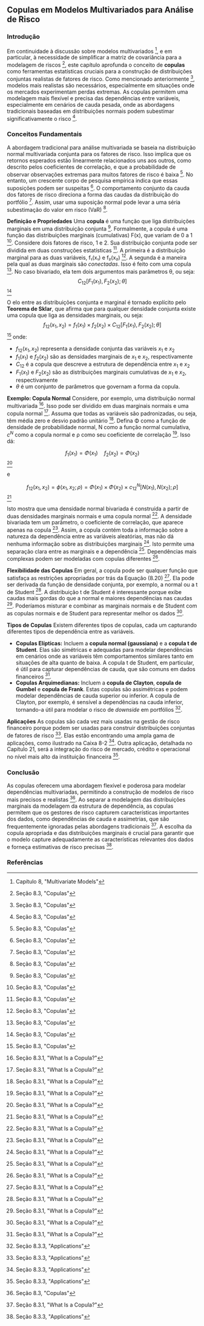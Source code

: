 ## Copulas em Modelos Multivariados para Análise de Risco

### Introdução
Em continuidade à discussão sobre modelos multivariados [^1], e em particular, à necessidade de simplificar a matriz de covariância para a modelagem de riscos [^2], este capítulo aprofunda o conceito de **copulas** como ferramentas estatísticas cruciais para a construção de distribuições conjuntas realistas de fatores de risco. Como mencionado anteriormente [^2], modelos mais realistas são necessários, especialmente em situações onde os mercados experimentam perdas extremas. As copulas permitem uma modelagem mais flexível e precisa das dependências entre variáveis, especialmente em cenários de cauda pesada, onde as abordagens tradicionais baseadas em distribuições normais podem subestimar significativamente o risco [^19].

### Conceitos Fundamentais
A abordagem tradicional para análise multivariada se baseia na distribuição normal multivariada conjunta para os fatores de risco. Isso implica que os retornos esperados estão linearmente relacionados uns aos outros, como descrito pelos coeficientes de correlação, e que a probabilidade de observar observações extremas para muitos fatores de risco é baixa [^19]. No entanto, um crescente corpo de pesquisa empírica indica que essas suposições podem ser suspeitas [^19]. O comportamento conjunto da cauda dos fatores de risco direciona a forma das caudas da distribuição do portfólio [^19]. Assim, usar uma suposição normal pode levar a uma séria subestimação do valor em risco (VaR) [^19].

**Definição e Propriedades**
Uma **copula** é uma função que liga distribuições marginais em uma distribuição conjunta [^19]. Formalmente, a copula é uma função das distribuições marginais (cumulativas) F(x), que variam de 0 a 1 [^19]. Considere dois fatores de risco, 1 e 2. Sua distribuição conjunta pode ser dividida em duas construções estatísticas [^19]. A primeira é a distribuição marginal para as duas variáveis, f₁(x₁) e f₂(x₂) [^19]. A segunda é a maneira pela qual as duas marginais são *conectadas*. Isso é feito com uma copula [^19]. No caso bivariado, ela tem dois argumentos mais parâmetros θ, ou seja:
$$C_{12}[F_1(x_1), F_2(x_2);\theta]$$ [^19]

O elo entre as distribuições conjunta e marginal é tornado explícito pelo **Teorema de Sklar**, que afirma que para qualquer densidade conjunta existe uma copula que liga as densidades marginais, ou seja:
$$f_{12}(x_1, x_2) = f_1(x_1) \times f_2(x_2) \times C_{12}[F_1(x_1), F_2(x_2);\theta]$$ [^19]
onde:
*   $f_{12}(x_1, x_2)$ representa a densidade conjunta das variáveis $x_1$ e $x_2$
*   $f_1(x_1)$ e $f_2(x_2)$ são as densidades marginais de $x_1$ e $x_2$, respectivamente
*   $C_{12}$ é a copula que descreve a estrutura de dependência entre $x_1$ e $x_2$
*   $F_1(x_1)$ e $F_2(x_2)$ são as distribuições marginais cumulativas de $x_1$ e $x_2$, respectivamente
*   $\theta$ é um conjunto de parâmetros que governam a forma da copula.

**Exemplo: Copula Normal**
Considere, por exemplo, uma distribuição normal multivariada [^20]. Isso pode ser dividido em duas marginais normais e uma copula normal [^20]. Assuma que todas as variáveis são padronizadas, ou seja, têm média zero e desvio padrão unitário [^20]. Defina Φ como a função de densidade de probabilidade normal, N como a função normal cumulativa, $c^N$ como a copula normal e ρ como seu coeficiente de correlação [^20]. Isso dá:

$$f_1(x_1) = \Phi(x_1) \quad f_2(x_2) = \Phi(x_2)$$ [^20]

e

$$f_{12}(x_1, x_2) = \phi(x_1, x_2; \rho) = \Phi(x_1) \times \Phi(x_2) \times c_{12}^N[N(x_1), N(x_2); \rho]$$ [^20]

Isto mostra que uma densidade normal bivariada é construída a partir de duas densidades marginais normais e uma copula normal [^20]. A densidade bivariada tem um parâmetro, o coeficiente de correlação, que aparece apenas na copula [^20]. Assim, a copula contém toda a informação sobre a natureza da dependência entre as variáveis aleatórias, mas não dá nenhuma informação sobre as distribuições marginais [^20]. Isto permite uma separação clara entre as marginais e a dependência [^20]. Dependências mais complexas podem ser modeladas com copulas diferentes [^20].

**Flexibilidade das Copulas**
Em geral, a copula pode ser qualquer função que satisfaça as restrições apropriadas por trás da Equação (8.20) [^20]. Ela pode ser derivada da função de densidade conjunta, por exemplo, a normal ou a t de Student [^20]. A distribuição t de Student é interessante porque exibe caudas mais gordas do que a normal e maiores dependências nas caudas [^20]. Poderíamos misturar e combinar as marginais normais e de Student com as copulas normais e de Student para representar melhor os dados [^20].

**Tipos de Copulas**
Existem diferentes tipos de copulas, cada um capturando diferentes tipos de dependência entre as variáveis.

*   **Copulas Elípticas:** Incluem a **copula normal (gaussiana)** e a **copula t de Student**. Elas são simétricas e adequadas para modelar dependências em cenários onde as variáveis têm comportamentos similares tanto em situações de alta quanto de baixa. A copula t de Student, em particular, é útil para capturar dependências de cauda, que são comuns em dados financeiros [^20].
*   **Copulas Arquimedianas:** Incluem a **copula de Clayton**, **copula de Gumbel** e **copula de Frank**. Estas copulas são assimétricas e podem modelar dependências de cauda superior ou inferior. A copula de Clayton, por exemplo, é sensível a dependências na cauda inferior, tornando-a útil para modelar o risco de *downside* em portfólios [^21].

**Aplicações**
As copulas são cada vez mais usadas na gestão de risco financeiro porque podem ser usadas para construir distribuições conjuntas de fatores de risco [^22]. Elas estão encontrando uma ampla gama de aplicações, como ilustrado na Caixa 8-2 [^22]. Outra aplicação, detalhada no Capítulo 21, será a integração do risco de mercado, crédito e operacional no nível mais alto da instituição financeira [^22].

### Conclusão
As copulas oferecem uma abordagem flexível e poderosa para modelar dependências multivariadas, permitindo a construção de modelos de risco mais precisos e realistas [^19]. Ao separar a modelagem das distribuições marginais da modelagem da estrutura de dependência, as copulas permitem que os gestores de risco capturem características importantes dos dados, como dependências de cauda e assimetrias, que são frequentemente ignoradas pelas abordagens tradicionais [^20]. A escolha da copula apropriada e das distribuições marginais é crucial para garantir que o modelo capture adequadamente as características relevantes dos dados e forneça estimativas de risco precisas [^22].

### Referências
[^1]: Capítulo 8, "Multivariate Models"
[^2]: Seção 8.3, "Copulas"
[^19]: Seção 8.3, "Copulas"
[^20]: Seção 8.3.1, "What Is a Copula?"
[^21]: Seção 8.3.3, "Applications"
[^22]: Seção 8.3.3, "Applications"
<!-- END -->
